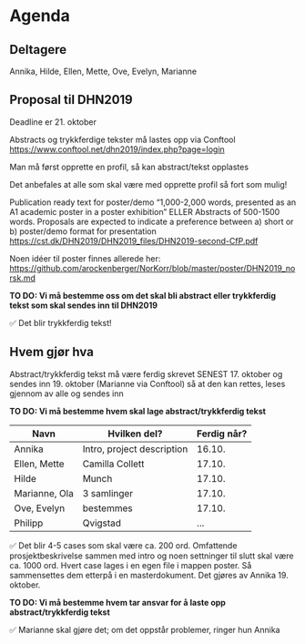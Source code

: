 # Agenda

## Deltagere

Annika, Hilde, Ellen, Mette, Ove, Evelyn, Marianne

## Proposal til DHN2019

Deadline er 21. oktober

Abstracts og trykkferdige tekster må lastes opp via Conftool https://www.conftool.net/dhn2019/index.php?page=login

Man må først opprette en profil, så kan abstract/tekst opplastes

Det anbefales at alle som skal være med opprette profil så fort som mulig!

Publication ready text for poster/demo “1,000-2,000 words, presented as an A1 academic poster in a poster exhibition” ELLER
Abstracts of 500-1500 words. Proposals are expected to indicate a preference between a) short or b) poster/demo format for presentation
https://cst.dk/DHN2019/DHN2019_files/DHN2019-second-CfP.pdf 

Noen idéer til poster finnes allerede her: https://github.com/arockenberger/NorKorr/blob/master/poster/DHN2019_norsk.md

**TO DO: Vi må bestemme oss om det skal bli abstract eller trykkferdig tekst som skal sendes inn til DHN2019**

✅ Det blir trykkferdig tekst!

## Hvem gjør hva

Abstract/trykkferdig tekst må være ferdig skrevet SENEST 17. oktober og sendes inn 19. oktober (Marianne via Conftool) så at den kan rettes, leses gjennom av alle og sendes inn

**TO DO: Vi må bestemme hvem skal lage abstract/trykkferdig tekst**

Navn | Hvilken del? | Ferdig når? |
|---|---|---|
Annika| Intro, project description | 16.10.|
Ellen, Mette|Camilla Collett|17.10.|
Hilde|Munch|17.10.|
Marianne, Ola|3 samlinger|17.10.|
Ove, Evelyn|bestemmes|17.10.|
Philipp|Qvigstad|...|

✅ Det blir 4-5 cases som skal være ca. 200 ord. Omfattende prosjektbeskrivelse sammen med intro og noen settninger til slutt skal være ca. 1000 ord. Hvert case lages i en egen file i mappen poster. Så sammensettes dem etterpå i en masterdokument. Det gjøres av Annika 19. oktober.

**TO DO: Vi må bestemme hvem tar ansvar for å laste opp abstract/trykkferdig tekst**

✅ Marianne skal gjøre det; om det oppstår problemer, ringer hun Annika
